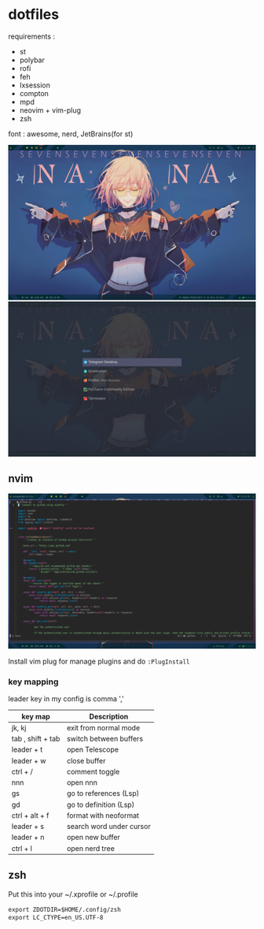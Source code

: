# dotfiles
requirements : 

- st
- polybar
- rofi
- feh
- lxsession
- compton
- mpd
- neovim + vim-plug
- zsh

 
 font : awesome, nerd, JetBrains(for st)
 

 ![image](./wallpaper/dotfiles-1.png)
 ![image](./wallpaper/dotfiles-2.png)
## nvim 
 ![image](./wallpaper/dotfiles-3.png)

 Install vim plug for manage plugins and do `:PlugInstall`

### key mapping
leader key in my config is comma ','

| key map           | Description              |
|-------------------|--------------------------|
| jk, kj            | exit from normal mode    |
| tab , shift + tab | switch between buffers   |
| leader + t        | open Telescope           |
| leader + w        | close buffer             |
| ctrl + /          | comment toggle           |
| nnn               | open nnn                 |
| gs                | go to references (Lsp)   |
| gd                | go to definition (Lsp)   |
| ctrl + alt + f    | format with neoformat    |
| leader + s        | search word under cursor |
| leader + n        | open new buffer          |
| ctrl + l          | open nerd tree           |


## zsh 
Put this into your ~/.xprofile or ~/.profile
```
export ZDOTDIR=$HOME/.config/zsh
export LC_CTYPE=en_US.UTF-8
```

